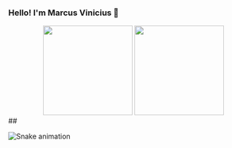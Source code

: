 ### Hello! I'm Marcus Vinicius 👋
<div align="center">
  <img height="180em" src="https://github-readme-stats.vercel.app/api?username=GustavoLuizO&show_icons=true&theme=codeSTACKr&include_all_commits=true&count_private=true"/>
  <img height="180em" src="https://github-readme-stats.vercel.app/api/top-langs/?username=GustavoLuizO&layout=compact&langs_count=7&theme=codeSTACKr"/>
</div>
##
  
  <div>  
 
  ![Snake animation](https://github.com/GustavoLuizO/GustavoLuizO/blob/output/github-contribution-grid-snake.svg)
 
</div>
  

